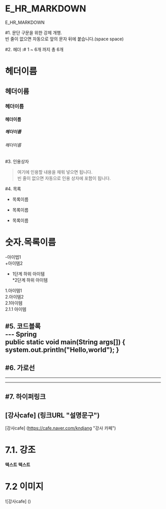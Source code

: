 # E_HR_MARKDOWN
E_HR_MARKDOWN

#1. 문단 구문을 위한 강제 개행.  
빈 줄이 없으면 자동으로 앞의 문자 뒤에 붙습니다.(space space)

#2. 헤더 :# 1 ~ 6개 까지 총 6개
# 헤더이름  
## 헤더이름  
### 헤더이름  
#### 헤더이름  
##### 헤더이름  
###### 헤더이름  

#3. 인용상자
> 여기에 인용할 내용을 채워 넣으면 됩니다.  
빈 줄이 없으면 자동으로 인용 상자에 포함이 됩니다.


#4. 목록
* 목록이름  
- 목록이름  
+ 목록이름  

# 숫자.목록이름
-아이텝1  
+아이템2  
 - 1단계 하위 아이템  
 *2단계 하위 아이템  

 1.아이템1  
 2.아이템2  
    2.1아이템  
     2.1.1 아이템  
     
#5. 코드블록  
--- Spring  
public static void main(String args[]) {
    system.out.println("Hello,world");
}
---  

#6. 가로선
---
***
---

#7. 하이퍼링크  
---
[강사cafe] (링크URL "설명문구")
---
[강사cafe] (https://cafe.naver.com/kndjang "강사 카페")

# 7.1. 강조
**텍스트**
__텍스트__
# 7.2 이미지
![강사cafe] ()
     
